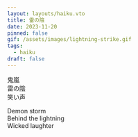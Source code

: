 ```yaml
---
layout: layouts/haiku.vto
title: 雷の陰
date: 2023-11-20
pinned: false
gif: /assets/images/lightning-strike.gif
tags:
  - haiku
draft: false
---
```


<!-- jp -->

鬼嵐
<br> 雷の陰
<br> 笑い声

<!-- endjp -->

<!-- en -->

Demon storm
<br> Behind the lightning
<br> Wicked laughter

<!-- enden -->
